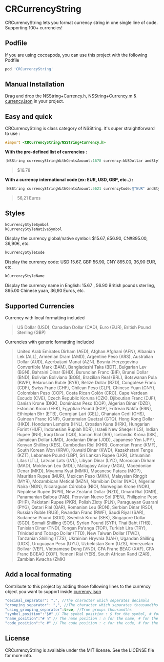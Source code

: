 # CRCurrencyString

CRCurrencyString lets you format currency string in one single line of code.
Supporting 100+ currencies!

## Podfile

If you are using cocoapods, you can use this project with the following Podfile
```js
pod 'CRCurrencyString'
```

## Manual Installation
Drag and drop the [NSString+Currency.h](https://github.com/craffenoux/CRCurrencyString/blob/master/NSString%2BCurrency.h), [NSString+Currency.m](https://github.com/craffenoux/CRCurrencyString/blob/master/NSString%2BCurrency.m) & [currency.json](https://github.com/craffenoux/CRCurrencyString/blob/master/currency.json) in your project.

## Easy and quick
CRCurrencyString is class category of NSString. It's super straightforward to use :

```objective-c
#import <CRCurrencyString/NSString+Currency.h>
```

**With the pre-defined list of currencies :**
```objective-c
[NSString currencyStringWithCentsAmount:1678 currency:kUSDollar andStyle:kCurrencyStyleSymbol];
```
> $16.78

**With a currency international code (ex: EUR, USD, GBP, etc..) :**
```objective-c
[NSString currencyStringWithCentsAmount:5621 currencyCode:@"EUR" andStyle:kCurrencyStyleName];
```
> 56,21 Euros

## Styles
```objective-c
kCurrencyStyleSymbol
kCurrencyStyleNativeSymbol
```
Display the currency global/native symbol: $15.67, £56.90, CN¥895.00, 36,90€, etc.

```objective-c
kCurrencyStyleCode
```
Display the currency code: USD 15.67, GBP 56.90, CNY 895.00, 36,90 EUR, etc.

```objective-c
kCurrencyStyleName
```
Display the currency name in English: 15.67 , 56.90 British pounds sterling, 895.00 Chinese yuan, 36,90 Euros, etc.

## Supported Currencies

Currency with local formatting included
> US Dollar (USD), Canadian Dollar (CAD), Euro (EUR), British Pound Sterling (GBP)

Currencies with generic formatting included
> United Arab Emirates Dirham (AED), Afghan Afghani (AFN), Albanian Lek (ALL), Armenian Dram (AMD), Argentine Peso (ARS), Australian Dollar (AUD), Azerbaijani Manat (AZN), Bosnia-Herzegovina Convertible Mark (BAM), Bangladeshi Taka (BDT), Bulgarian Lev (BGN), Bahraini Dinar (BHD), Burundian Franc (BIF), Brunei Dollar (BND), Bolivian Boliviano (BOB), Brazilian Real (BRL), Botswanan Pula (BWP), Belarusian Ruble (BYR), Belize Dollar (BZD), Congolese Franc (CDF), Swiss Franc (CHF), Chilean Peso (CLP), Chinese Yuan (CNY), Colombian Peso (COP), Costa Rican Colón (CRC), Cape Verdean Escudo (CVE), Czech Republic Koruna (CZK), Djiboutian Franc (DJF), Danish Krone (DKK), Dominican Peso (DOP), Algerian Dinar (DZD), Estonian Kroon (EEK), Egyptian Pound (EGP), Eritrean Nakfa (ERN), Ethiopian Birr (ETB), Georgian Lari (GEL), Ghanaian Cedi (GHS), Guinean Franc (GNF), Guatemalan Quetzal (GTQ), Hong Kong Dollar (HKD), Honduran Lempira (HNL), Croatian Kuna (HRK), Hungarian Forint (HUF), Indonesian Rupiah (IDR), Israeli New Sheqel (ILS), Indian Rupee (INR), Iraqi Dinar (IQD), Iranian Rial (IRR), Icelandic Króna (ISK), Jamaican Dollar (JMD), Jordanian Dinar (JOD), Japanese Yen (JPY), Kenyan Shilling (KES), Cambodian Riel (KHR), Comorian Franc (KMF), South Korean Won (KRW), Kuwaiti Dinar (KWD), Kazakhstani Tenge (KZT), Lebanese Pound (LBP), Sri Lankan Rupee (LKR), Lithuanian Litas (LTL), Latvian Lats (LVL), Libyan Dinar (LYD), Moroccan Dirham (MAD), Moldovan Leu (MDL), Malagasy Ariary (MGA), Macedonian Denar (MKD), Myanma Kyat (MMK), Macanese Pataca (MOP), Mauritian Rupee (MUR), Mexican Peso (MXN), Malaysian Ringgit (MYR), Mozambican Metical (MZN), Namibian Dollar (NAD), Nigerian Naira (NGN), Nicaraguan Córdoba (NIO), Norwegian Krone (NOK), Nepalese Rupee (NPR), New Zealand Dollar (NZD), Omani Rial (OMR), Panamanian Balboa (PAB), Peruvian Nuevo Sol (PEN), Philippine Peso (PHP), Pakistani Rupee (PKR), Polish Zloty (PLN), Paraguayan Guarani (PYG), Qatari Rial (QAR), Romanian Leu (RON), Serbian Dinar (RSD), Russian Ruble (RUB), Rwandan Franc (RWF), Saudi Riyal (SAR), Sudanese Pound (SDG), Swedish Krona (SEK), Singapore Dollar (SGD), Somali Shilling (SOS), Syrian Pound (SYP), Thai Baht (THB), Tunisian Dinar (TND), Tongan Paʻanga (TOP), Turkish Lira (TRY), Trinidad and Tobago Dollar (TTD), New Taiwan Dollar (TWD), Tanzanian Shilling (TZS), Ukrainian Hryvnia (UAH), Ugandan Shilling (UGX), Uruguayan Peso (UYU), Uzbekistan Som (UZS), Venezuelan Bolívar (VEF), Vietnamese Dong (VND), CFA Franc BEAC (XAF), CFA Franc BCEAO (XOF), Yemeni Rial (YER), South African Rand (ZAR), Zambian Kwacha (ZMK)

## Add a local formating
Contribute to this project by adding those following lines to the currency object you want to support inside [currency.json](https://github.com/craffenoux/CRCurrencyString/blob/master/currency.json)

```js
"decimal_separator": ".", //The character which separates decimals
"grouping_separator": ",", //The character which separates thousandths
"using_grouping_separator":true, //True groups thousandths
"symbol_position":"$#" // The synbol position : $ for the symbol, # for the numerics
"name_position":"# n" // The name position : n for the name, # for the numerics
"code_position":"c #" // The code position : c for the code, # for the numerics
```
## License

CRCurrencyString is available under the MIT license. See the LICENSE file for more info.

